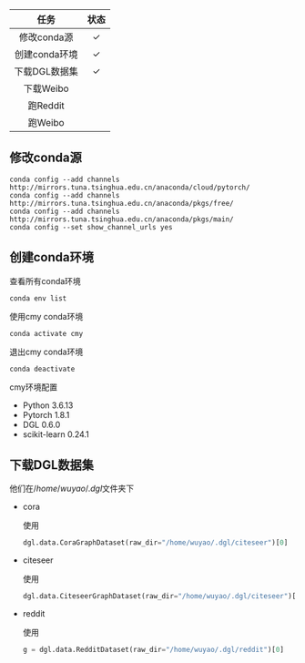 


|     任务       |    状态      |
|:--------------:|:------------:|
|  修改conda源   | $\checkmark$ |
| 创建conda环境  | $\checkmark$ |
| 下载DGL数据集  | $\checkmark$ |
|   下载Weibo    |              |
|    跑Reddit    |              |
|    跑Weibo     |              |



## 修改conda源
```
conda config --add channels http://mirrors.tuna.tsinghua.edu.cn/anaconda/cloud/pytorch/
conda config --add channels http://mirrors.tuna.tsinghua.edu.cn/anaconda/pkgs/free/
conda config --add channels http://mirrors.tuna.tsinghua.edu.cn/anaconda/pkgs/main/
conda config --set show_channel_urls yes
```

## 创建conda环境
查看所有conda环境
```
conda env list
```

使用cmy conda环境
```
conda activate cmy
```

退出cmy conda环境
```
conda deactivate
```

cmy环境配置
- Python 3.6.13
- Pytorch 1.8.1
- DGL     0.6.0
- scikit-learn 0.24.1


## 下载DGL数据集

他们在$/home/wuyao/.dgl$文件夹下

- cora
  
  使用
  ```python
  dgl.data.CoraGraphDataset(raw_dir="/home/wuyao/.dgl/citeseer")[0]
  ```

- citeseer

  使用
  ```python
  dgl.data.CiteseerGraphDataset(raw_dir="/home/wuyao/.dgl/citeseer")[0]
  ```

- reddit

  使用
  ```python
  g = dgl.data.RedditDataset(raw_dir="/home/wuyao/.dgl/reddit")[0]
  ```